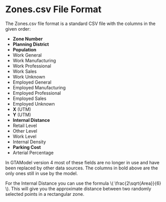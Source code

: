 # Zones.csv File Format

The Zones.csv file format is a standard CSV file with the columns in the given order:

* __Zone Number__
* __Planning District__
* __Population__
* Work General
* Work Manufacturing
* Work Professional
* Work Sales
* Work Unknown
* Employed General
* Employed Manufacturing
* Employed Professional
* Employed Sales
* Employed Unknown
* __X__ (UTM)
* __Y__ (UTM)
* __Internal Distance__
* Retail Level
* Other Level
* Work Level
* Internal Density
* __Parking Cost__
* Arterial Percentage

In GTAModel version 4 most of these fields are no longer in use and have been replaced by other data sources.  The columns in bold above
are the only ones still in use by the model.

For the Internal Distance you can use the formula \\( \frac{2\sqrt{Area}}{6} \\). This will give you the approximate distance between
two randomly selected points in a rectangular zone.